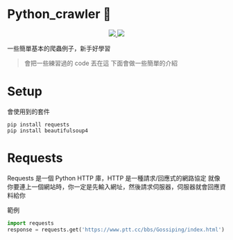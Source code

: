 # Python_crawler :bug:
<p align="center">
    <a href="">
        <img src="https://img.shields.io/badge/未完-間斷性更新-brightgreen">
    </a>
    <a href="">
        <img src="https://img.shields.io/badge/Python-3.8-9cf">
    </a>
</p>

一些簡單基本的爬蟲例子，新手好學習

> 會把一些練習過的 code 丟在這
> 下面會做一些簡單的介紹


# Setup
會使用到的套件
```
pip install requests
pip install beautifulsoup4
```

# Requests
Requests 是一個 Python HTTP 庫，HTTP 是一種請求/回應式的網路協定
就像你要連上一個網站時，你一定是先輸入網址，然後請求伺服器，伺服器就會回應資料給你

範例
```python
import requests
response = requests.get('https://www.ptt.cc/bbs/Gossiping/index.html')
```
